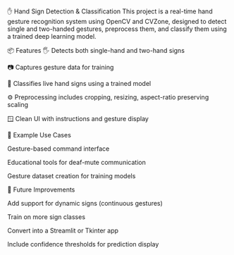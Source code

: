 ✋ Hand Sign Detection & Classification
This project is a real-time hand gesture recognition system using OpenCV and CVZone, designed to detect single and two-handed gestures, preprocess them, and classify them using a trained deep learning model.

📦 Features
🖐️ Detects both single-hand and two-hand signs

📷 Captures gesture data for training

🧠 Classifies live hand signs using a trained model

⚙️ Preprocessing includes cropping, resizing, aspect-ratio preserving scaling

🪟 Clean UI with instructions and gesture display

🎯 Example Use Cases

Gesture-based command interface

Educational tools for deaf-mute communication

Gesture dataset creation for training models

🧠 Future Improvements

Add support for dynamic signs (continuous gestures)

Train on more sign classes

Convert into a Streamlit or Tkinter app

Include confidence thresholds for prediction display
